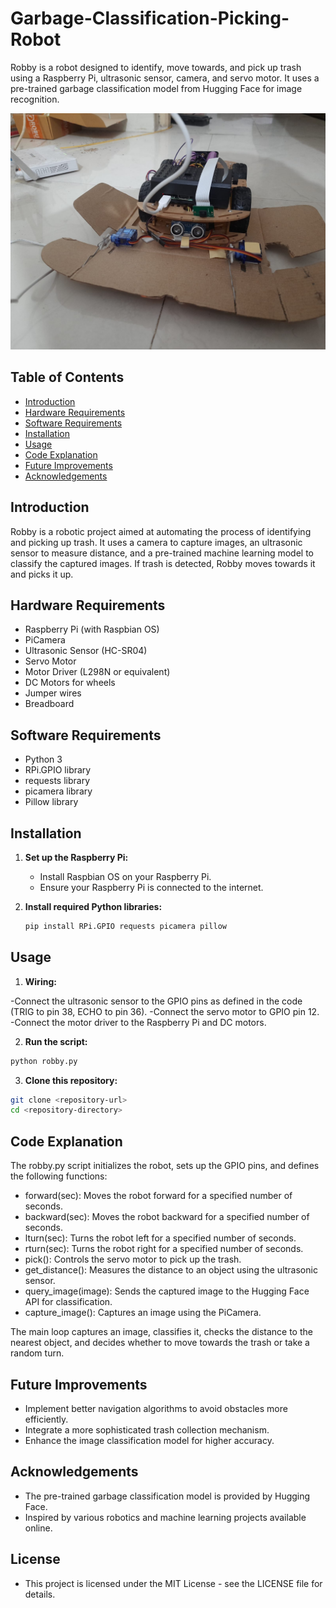 # Garbage-Classification-Picking-Robot

Robby is a robot designed to identify, move towards, and pick up trash using a Raspberry Pi, ultrasonic sensor, camera, and servo motor. It uses a pre-trained garbage classification model from Hugging Face for image recognition.

![Card](robot_front.jpeg)

## Table of Contents

- [Introduction](#introduction)
- [Hardware Requirements](#hardware-requirements)
- [Software Requirements](#software-requirements)
- [Installation](#installation)
- [Usage](#usage)
- [Code Explanation](#code-explanation)
- [Future Improvements](#future-improvements)
- [Acknowledgements](#acknowledgements)

## Introduction

Robby is a robotic project aimed at automating the process of identifying and picking up trash. It uses a camera to capture images, an ultrasonic sensor to measure distance, and a pre-trained machine learning model to classify the captured images. If trash is detected, Robby moves towards it and picks it up.

## Hardware Requirements

- Raspberry Pi (with Raspbian OS)
- PiCamera
- Ultrasonic Sensor (HC-SR04)
- Servo Motor
- Motor Driver (L298N or equivalent)
- DC Motors for wheels
- Jumper wires
- Breadboard

## Software Requirements

- Python 3
- RPi.GPIO library
- requests library
- picamera library
- Pillow library

## Installation

1. **Set up the Raspberry Pi:**
   - Install Raspbian OS on your Raspberry Pi.
   - Ensure your Raspberry Pi is connected to the internet.

2. **Install required Python libraries:**
   ```sh
   pip install RPi.GPIO requests picamera pillow

## Usage
1. **Wiring:**

  -Connect the ultrasonic sensor to the GPIO pins as defined in the code (TRIG to pin 38, ECHO to pin 36).
  -Connect the servo motor to GPIO pin 12.
  -Connect the motor driver to the Raspberry Pi and DC motors.

2. **Run the script:**
  ```sh
  python robby.py
 ```
3. **Clone this repository:**
  ```sh
  git clone <repository-url>
  cd <repository-directory>
  ```

## Code Explanation

The robby.py script initializes the robot, sets up the GPIO pins, and defines the following functions:

- forward(sec): Moves the robot forward for a specified number of seconds.
- backward(sec): Moves the robot backward for a specified number of seconds.
- lturn(sec): Turns the robot left for a specified number of seconds.
- rturn(sec): Turns the robot right for a specified number of seconds.
- pick(): Controls the servo motor to pick up the trash.
- get_distance(): Measures the distance to an object using the ultrasonic sensor.
- query_image(image): Sends the captured image to the Hugging Face API for classification.
- capture_image(): Captures an image using the PiCamera.

The main loop captures an image, classifies it, checks the distance to the nearest object, and decides whether to move towards the trash or take a random turn.

## Future Improvements
- Implement better navigation algorithms to avoid obstacles more efficiently.
- Integrate a more sophisticated trash collection mechanism.
- Enhance the image classification model for higher accuracy.

## Acknowledgements
- The pre-trained garbage classification model is provided by Hugging Face.
- Inspired by various robotics and machine learning projects available online.

## License
- This project is licensed under the MIT License - see the LICENSE file for details.

